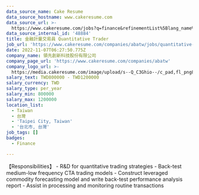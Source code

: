 ```yaml
---
data_source_name: Cake Resume
data_source_hostname: www.cakeresume.com
data_source_url: >-
  https://www.cakeresume.com/jobs?q=finance&refinementList%5Blang_name%5D%5B0%5D=English&refinementList%5Bsalary_type%5D=per_year&range%5Bsalary_range%5D%5Bmin%5D=1000000&page=3
data_source_internal_id: '48884'
title: 金融計量交易員 Quantitative Trader
job_url: 'https://www.cakeresume.com/companies/abatw/jobs/quantitative-trader-dd8eda'
date: 2022-11-07T06:27:50.775Z
company_name: 領先創新科技股份有限公司
company_page_url: 'https://www.cakeresume.com/companies/abatw'
company_logo_url: >-
  https://media.cakeresume.com/image/upload/s--Q_C3Ghio--/c_pad,fl_png8,h_200,w_200/v1598853236/nprn9q0hkxjtv3xhsp5r.png
salary_text: TWD800000 - TWD1200000
salary_currency: TWD
salary_type: per_year
salary_min: 800000
salary_max: 1200000
location_list:
  - Taiwan
  - 台灣
  - 'Taipei City, Taiwan'
  - '台北市, 台灣'
job_tags: []
badges:
  - Finance

---
```


【Responsibilities】 - R&D for quantitative trading strategies - Back-test medium-low frequency CTA trading models - Construct leveraged commodity forecasting model and write back-test performance analysis report - Assist in processing and monitoring routine transactions